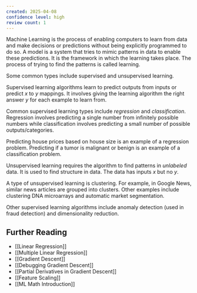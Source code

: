 ```yaml
---
created: 2025-04-08
confidence level: high
review count: 1
---
```

Machine Learning is the process of enabling computers to learn from data and make decisions or predictions without being explicitly programmed to do so. A model is a system that tries to mimic patterns in data to enable these predictions. It is the framework in which the learning takes place. The process of trying to find the patterns is called learning.

Some common types include supervised and unsupervised learning.

Supervised learning algorithms learn to predict outputs from inputs or predict $x$ to $y$ mappings. It involves giving the learning algorithm the right answer $y$ for each example to learn from.

Common supervised learning types include _regression_ and _classification_. Regression involves predicting a single number from infinitely possible numbers while classification involves predicting a small number of possible outputs/categories.

Predicting house prices based on house size is an example of a regression problem. Predicting if a tumor is malignant or benign is an example of a classification problem.

Unsupervised learning requires the algorithm to find patterns in _unlabeled_ data. It is used to find structure in data. The data has inputs $x$ but no $y$.

A type of unsupervised learning is clustering. For example, in Google News, similar news articles are grouped into clusters. Other examples include clustering DNA microarrays and automatic market segmentation.

Other supervised learning algorithms include anomaly detection (used in fraud detection) and dimensionality reduction.

## Further Reading
- [[Linear Regression]]
- [[Multiple Linear Regression]]
- [[Gradient Descent]]
- [[Debugging Gradient Descent]]
- [[Partial Derivatives in Gradient Descent]]
- [[Feature Scaling]]
- [[ML Math Introduction]]
